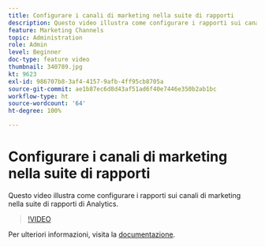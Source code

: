 ```yaml
---
title: Configurare i canali di marketing nella suite di rapporti
description: Questo video illustra come configurare i rapporti sui canali di marketing nella suite di rapporti di Analytics.
feature: Marketing Channels
topic: Administration
role: Admin
level: Beginner
doc-type: feature video
thumbnail: 340789.jpg
kt: 9623
exl-id: 986707b8-3af4-4157-9afb-4ff95cb8705a
source-git-commit: ae1b87ec6d8d43af51ad6f40e7446e350b2ab1bc
workflow-type: ht
source-wordcount: '64'
ht-degree: 100%

---
```


# Configurare i canali di marketing nella suite di rapporti

Questo video illustra come configurare i rapporti sui canali di marketing nella suite di rapporti di Analytics.

>[!VIDEO](https://video.tv.adobe.com/v/340789/?quality=12&learn=on)

Per ulteriori informazioni, visita la [documentazione](https://experienceleague.adobe.com/docs/analytics/components/marketing-channels/c-getting-started-mchannel.html?lang=it).

